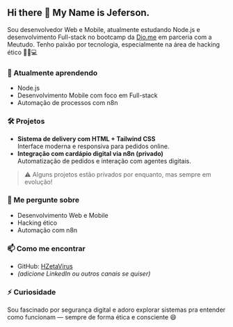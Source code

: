 ## Hi there 👋 My Name is Jeferson.
<!--
**HZetaVirus/HZetaVirus** is a ✨ _special_ ✨ repository because its `README.md` (this file) appears on your GitHub profile.

Here are some ideas to get you started:

- 🔭 I’m currently working on ...
- 🌱 I’m currently learning ...
- 👯 I’m looking to collaborate on ...
- 🤔 I’m looking for help with ...
- 💬 Ask me about ...
- 📫 How to reach me: ...
- 😄 Pronouns: ...
- ⚡ Fun fact: ...
-->
Sou desenvolvedor Web e Mobile, atualmente estudando Node.js e desenvolvimento Full-stack no bootcamp da [Dio.me](https://www.dio.me/) em parceria com a Meutudo. Tenho paixão por tecnologia, especialmente na área de hacking ético 🕵️‍♂️💻

### 🚀 Atualmente aprendendo
- Node.js
- Desenvolvimento Mobile com foco em Full-stack
- Automação de processos com n8n

### 🛠️ Projetos
- **Sistema de delivery com HTML + Tailwind CSS**  
  Interface moderna e responsiva para pedidos online.
- **Integração com cardápio digital via n8n (privado)**  
  Automatização de pedidos e interação com agentes digitais.

> ⚠️ Alguns projetos estão privados por enquanto, mas sempre em evolução!

### 💬 Me pergunte sobre
- Desenvolvimento Web e Mobile
- Hacking ético
- Automação com n8n

### 📫 Como me encontrar
- GitHub: [HZetaVirus](https://github.com/HZetaVirus)
- *(adicione LinkedIn ou outros canais se quiser)*

### ⚡ Curiosidade
Sou fascinado por segurança digital e adoro explorar sistemas pra entender como funcionam — sempre de forma ética e consciente 😄

<!--
Você pode adicionar um banner no topo do seu perfil (como imagem de capa), colocar os repositórios públicos em destaque e ir atualizando esse README conforme for ganhando experiência, projetos ou certificações.
-->
